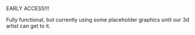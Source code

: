 EARLY ACCESS!!!

Fully functional, but currently using some placeholder graphics until our 3d artist can get to it.
